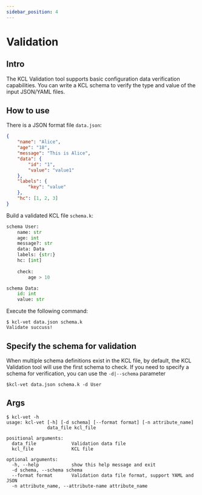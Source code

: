 ```yaml
---
sidebar_position: 4
---
```


# Validation

## Intro

The KCL Validation tool supports basic configuration data verification capabilities. You can write a KCL schema to verify the type and value of the input JSON/YAML files.

## How to use

There is a JSON format file `data.json`:

```json
{
    "name": "Alice",
    "age": "18",
    "message": "This is Alice",
    "data": {
        "id": "1",
        "value": "value1"
    },
    "labels": {
        "key": "value"
    },
    "hc": [1, 2, 3]
}
```

Build a validated KCL file `schema.k`:

```py
schema User:
    name: str
    age: int
    message?: str
    data: Data
    labels: {str:}
    hc: [int]
        
    check:
        age > 10

schema Data:
    id: int
    value: str
```

Execute the following command:

```
$ kcl-vet data.json schema.k
Validate succuss!
```

## Specify the schema for validation

When multiple schema definitions exist in the KCL file, by default, the KCL Validation tool will use the first schema to check. If you need to specify a schema for verification, you can use the `-d|--schema` parameter

```
$kcl-vet data.json schema.k -d User
```

## Args

```
$ kcl-vet -h
usage: kcl-vet [-h] [-d schema] [--format format] [-n attribute_name]
               data_file kcl_file

positional arguments:
  data_file             Validation data file
  kcl_file              KCL file

optional arguments:
  -h, --help            show this help message and exit
  -d schema, --schema schema
  --format format       Validation data file format, support YAML and JSON
  -n attribute_name, --attribute-name attribute_name
```
